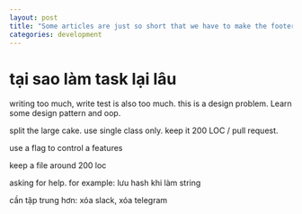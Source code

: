 ```yaml
---
layout: post
title: "Some articles are just so short that we have to make the footer stick"
categories: development
---
```


# tại sao làm task lại lâu

writing too much, write test is also too much. this is a design problem. Learn some design pattern and oop.

split the large cake. use single class only. keep it 200 LOC / pull request.

use a flag to control a features

keep a file around 200 loc

asking for help. for example: lưu hash khi làm string

cần tập trung hơn: xóa slack, xóa telegram
